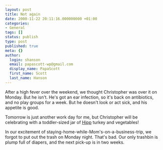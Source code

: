 ```yaml
---
layout: post
title: Not again
date: 2000-11-22 20:11:16.000000000 +01:00
categories:
- General
tags: []
status: publish
type: post
published: true
meta: {}
author:
  login: shanson
  email: papascott-wp@gmail.com
  display_name: PapaScott
  first_name: Scott
  last_name: Hanson
---
```

<p>After a high fever over the weekend, we thought Christopher was over it on Monday. But he isn't. He's got an ear infection, so it's back on antibiotics, and no play groups for a week. But he doesn't look or act sick, and his appetite is good.</p>
<p>Tomorrow is just another work day for me, but Christopher will be celebrating with a toddler-sized jar of <a href="http://www.hipp.de">Hipp</a> turkey and vegetables!</p>
<p>In our excitement of staying-home-while-Mom's-on-a-business-trip, we forgot to put out the trash on Monday night. That's bad. Our only trashbin is plump full of diapers, and the next pick-up is in two weeks.</p>
